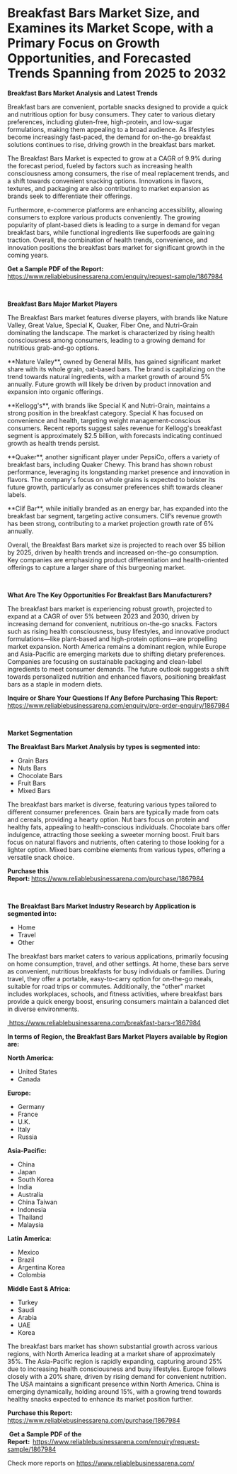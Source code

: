 <p><h1>Breakfast Bars Market Size, and Examines its Market Scope, with a Primary Focus on Growth Opportunities, and Forecasted Trends Spanning from 2025 to 2032</h1></p><p><strong>Breakfast Bars Market Analysis and Latest Trends</strong></p>
<p><p>Breakfast bars are convenient, portable snacks designed to provide a quick and nutritious option for busy consumers. They cater to various dietary preferences, including gluten-free, high-protein, and low-sugar formulations, making them appealing to a broad audience. As lifestyles become increasingly fast-paced, the demand for on-the-go breakfast solutions continues to rise, driving growth in the breakfast bars market.</p><p>The Breakfast Bars Market is expected to grow at a CAGR of 9.9% during the forecast period, fueled by factors such as increasing health consciousness among consumers, the rise of meal replacement trends, and a shift towards convenient snacking options. Innovations in flavors, textures, and packaging are also contributing to market expansion as brands seek to differentiate their offerings. </p><p>Furthermore, e-commerce platforms are enhancing accessibility, allowing consumers to explore various products conveniently. The growing popularity of plant-based diets is leading to a surge in demand for vegan breakfast bars, while functional ingredients like superfoods are gaining traction. Overall, the combination of health trends, convenience, and innovation positions the breakfast bars market for significant growth in the coming years.</p></p>
<p><strong>Get a Sample PDF of the Report:&nbsp;</strong> <a href="https://www.reliablebusinessarena.com/enquiry/request-sample/1867984?utm_campaign=2339&utm_medium=2&utm_source=Github&utm_content=ia&utm_term=14022025&utm_id=breakfast-bars">https://www.reliablebusinessarena.com/enquiry/request-sample/1867984</a></p>
<p>&nbsp;</p>
<p><strong>Breakfast Bars Major Market Players</strong></p>
<p><p>The Breakfast Bars market features diverse players, with brands like Nature Valley, Great Value, Special K, Quaker, Fiber One, and Nutri-Grain dominating the landscape. The market is characterized by rising health consciousness among consumers, leading to a growing demand for nutritious grab-and-go options.</p><p>**Nature Valley**, owned by General Mills, has gained significant market share with its whole grain, oat-based bars. The brand is capitalizing on the trend towards natural ingredients, with a market growth of around 5% annually. Future growth will likely be driven by product innovation and expansion into organic offerings.</p><p>**Kellogg's**, with brands like Special K and Nutri-Grain, maintains a strong position in the breakfast category. Special K has focused on convenience and health, targeting weight management-conscious consumers. Recent reports suggest sales revenue for Kellogg's breakfast segment is approximately $2.5 billion, with forecasts indicating continued growth as health trends persist.</p><p>**Quaker**, another significant player under PepsiCo, offers a variety of breakfast bars, including Quaker Chewy. This brand has shown robust performance, leveraging its longstanding market presence and innovation in flavors. The company's focus on whole grains is expected to bolster its future growth, particularly as consumer preferences shift towards cleaner labels.</p><p>**Clif Bar**, while initially branded as an energy bar, has expanded into the breakfast bar segment, targeting active consumers. Clif’s revenue growth has been strong, contributing to a market projection growth rate of 6% annually.</p><p>Overall, the Breakfast Bars market size is projected to reach over $5 billion by 2025, driven by health trends and increased on-the-go consumption. Key companies are emphasizing product differentiation and health-oriented offerings to capture a larger share of this burgeoning market.</p></p>
<p>&nbsp;</p>
<p><strong>What Are The Key Opportunities For Breakfast Bars Manufacturers?</strong></p>
<p><p>The breakfast bars market is experiencing robust growth, projected to expand at a CAGR of over 5% between 2023 and 2030, driven by increasing demand for convenient, nutritious on-the-go snacks. Factors such as rising health consciousness, busy lifestyles, and innovative product formulations—like plant-based and high-protein options—are propelling market expansion. North America remains a dominant region, while Europe and Asia-Pacific are emerging markets due to shifting dietary preferences. Companies are focusing on sustainable packaging and clean-label ingredients to meet consumer demands. The future outlook suggests a shift towards personalized nutrition and enhanced flavors, positioning breakfast bars as a staple in modern diets.</p></p>
<p><strong>Inquire or Share Your Questions If Any Before Purchasing This Report:</strong> <a href="https://www.reliablebusinessarena.com/enquiry/pre-order-enquiry/1867984?utm_campaign=2339&utm_medium=2&utm_source=Github&utm_content=ia&utm_term=14022025&utm_id=breakfast-bars">https://www.reliablebusinessarena.com/enquiry/pre-order-enquiry/1867984</a></p>
<p>&nbsp;</p>
<p><strong>Market Segmentation</strong></p>
<p><strong>The Breakfast Bars Market Analysis by types is segmented into:</strong></p>
<p><ul><li>Grain Bars</li><li>Nuts Bars</li><li>Chocolate Bars</li><li>Fruit Bars</li><li>Mixed Bars</li></ul></p>
<p><p>The breakfast bars market is diverse, featuring various types tailored to different consumer preferences. Grain bars are typically made from oats and cereals, providing a hearty option. Nut bars focus on protein and healthy fats, appealing to health-conscious individuals. Chocolate bars offer indulgence, attracting those seeking a sweeter morning boost. Fruit bars focus on natural flavors and nutrients, often catering to those looking for a lighter option. Mixed bars combine elements from various types, offering a versatile snack choice.</p></p>
<p><strong>Purchase this Report:&nbsp;</strong><a href="https://www.reliablebusinessarena.com/purchase/1867984?utm_campaign=2339&utm_medium=2&utm_source=Github&utm_content=ia&utm_term=14022025&utm_id=breakfast-bars">https://www.reliablebusinessarena.com/purchase/1867984</a></p>
<p>&nbsp;</p>
<p><strong>The Breakfast Bars Market Industry Research by Application is segmented into:</strong></p>
<p><ul><li>Home</li><li>Travel</li><li>Other</li></ul></p>
<p><p>The breakfast bars market caters to various applications, primarily focusing on home consumption, travel, and other settings. At home, these bars serve as convenient, nutritious breakfasts for busy individuals or families. During travel, they offer a portable, easy-to-carry option for on-the-go meals, suitable for road trips or commutes. Additionally, the "other" market includes workplaces, schools, and fitness activities, where breakfast bars provide a quick energy boost, ensuring consumers maintain a balanced diet in diverse environments.</p></p>
<p><a href="https://www.reliablebusinessarena.com/breakfast-bars-r1867984?utm_campaign=2339&utm_medium=2&utm_source=Github&utm_content=ia&utm_term=14022025&utm_id=breakfast-bars">&nbsp;https://www.reliablebusinessarena.com/breakfast-bars-r1867984</a></p>
<p><strong>In terms of Region, the Breakfast Bars Market Players available by Region are:</strong></p>
<p>
    <p> <strong> North America: </strong>
        <ul>
            <li>United States</li>
            <li>Canada</li>
        </ul>
        </p> 
    <p> <strong> Europe: </strong>
        <ul>
            <li>Germany</li>
            <li>France</li>
            <li>U.K.</li>
            <li>Italy</li>
            <li>Russia</li>
        </ul>
        </p> 
    <p> <strong> Asia-Pacific: </strong>
        <ul>
            <li>China</li>
            <li>Japan</li>
            <li>South Korea</li>
            <li>India</li>
            <li>Australia</li>
            <li>China Taiwan</li>
            <li>Indonesia</li>
            <li>Thailand</li>
            <li>Malaysia</li>
        </ul>
        </p> 
    <p> <strong> Latin America: </strong>
        <ul>
            <li>Mexico</li>
            <li>Brazil</li>
            <li>Argentina Korea</li>
            <li>Colombia</li>
        </ul>
        </p> 
    <p> <strong> Middle East & Africa: </strong>
        <ul>
            <li>Turkey</li>
            <li>Saudi</li>
            <li>Arabia</li>
            <li>UAE</li>
            <li>Korea</li>
        </ul>
    </p>
    </p>
<p><p>The breakfast bars market has shown substantial growth across various regions, with North America leading at a market share of approximately 35%. The Asia-Pacific region is rapidly expanding, capturing around 25% due to increasing health consciousness and busy lifestyles. Europe follows closely with a 20% share, driven by rising demand for convenient nutrition. The USA maintains a significant presence within North America. China is emerging dynamically, holding around 15%, with a growing trend towards healthy snacks expected to enhance its market position further.</p></p>
<p><strong>Purchase this Report: </strong><a href="https://www.reliablebusinessarena.com/purchase/1867984?utm_campaign=2339&utm_medium=2&utm_source=Github&utm_content=ia&utm_term=14022025&utm_id=breakfast-bars">https://www.reliablebusinessarena.com/purchase/1867984</a></p>
<p>&nbsp;<strong>Get a Sample PDF of the Report:&nbsp;&nbsp;</strong><a href="https://www.reliablebusinessarena.com/enquiry/request-sample/1867984?utm_campaign=2339&utm_medium=2&utm_source=Github&utm_content=ia&utm_term=14022025&utm_id=breakfast-bars">https://www.reliablebusinessarena.com/enquiry/request-sample/1867984</a></p>
<p><strong></strong></p>
<p>Check more reports on <a href="https://www.reliablebusinessarena.com/?utm_campaign=2339&utm_medium=2&utm_source=Github&utm_content=ia&utm_term=14022025&utm_id=breakfast-bars">https://www.reliablebusinessarena.com/</a></p>